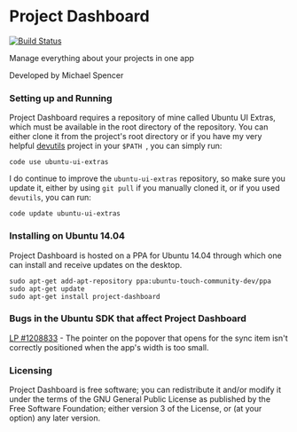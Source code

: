 Project Dashboard
=================

[![Build Status](https://travis-ci.org/iBeliever/project-dashboard.png?branch=master)](https://travis-ci.org/iBeliever/project-dashboard)

Manage everything about your projects in one app

Developed by Michael Spencer

### Setting up and Running ###

Project Dashboard requires a repository of mine called Ubuntu UI Extras, which must be available in the root directory of the repository. You can either clone it from the project's root directory or if you have my very helpful [devutils](http://github.com/iBeliever/devutils) project in your `$PATH `, you can simply run:

    code use ubuntu-ui-extras
    
I do continue to improve the `ubuntu-ui-extras` repository, so make sure you update it, either by using `git pull` if you manually cloned it, or if you used `devutils`, you can run:

    code update ubuntu-ui-extras

### Installing on Ubuntu 14.04 ###

Project Dashboard is hosted on a PPA for Ubuntu 14.04 through which one can install and receive updates on the desktop.

```
sudo apt-get add-apt-repository ppa:ubuntu-touch-community-dev/ppa
sudo apt-get update
sudo apt-get install project-dashboard
```

### Bugs in the Ubuntu SDK that affect Project Dashboard ###

[LP #1208833](https://bugs.launchpad.net/ubuntu-ui-toolkit/+bug/1208833) - The pointer on the popover that opens for the sync item isn't correctly positioned when the app's width is too small.

### Licensing ###

Project Dashboard is free software; you can redistribute it and/or modify it under the terms of the GNU General Public License as published by the Free Software Foundation; either version 3 of the License, or (at your option) any later version.
